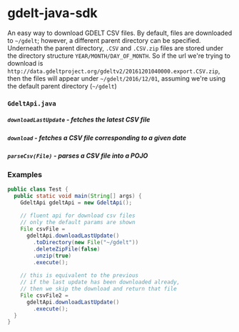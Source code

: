 # gdelt-java-sdk
An easy way to download GDELT CSV files. By default, files are downloaded to `~/gdelt`; however, a different parent directory can be specified.
Underneath the parent directory, `.CSV` and `.CSV.zip` files are stored under the directory structure `YEAR/MONTH/DAY_OF_MONTH`.
So if the url we're trying to download is `http://data.gdeltproject.org/gdeltv2/20161201040000.export.CSV.zip`, then the files will appear under `~/gdelt/2016/12/01`, assuming we're using the default parent directory (`~/gdelt`)

### `GdeltApi.java`
##### `downloadLastUpdate` - fetches the latest CSV file
##### `download` - fetches a CSV file corresponding to a given date
##### `parseCsv(File)` - parses a CSV file into a POJO

### Examples
```java
public class Test {
  public static void main(String[] args) {
    GdeltApi gdeltApi = new GdeltApi();
      
    // fluent api for download csv files
    // only the default params are shown
    File csvFile = 
      gdeltApi.downloadLastUpdate()
        .toDirectory(new File("~/gdelt"))
        .deleteZipFile(false)
        .unzip(true)
        .execute();
      
    // this is equivalent to the previous
    // if the last update has been downloaded already, 
    // then we skip the download and return that file 
    File csvFile2 = 
      gdeltApi.downloadLastUpdate()
        .execute();
  }
}
```